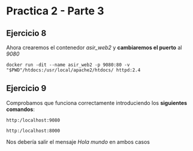 # Practica 2 - Parte 3
## Ejercicio 8
Ahora crearemos el contenedor *asir_web2* y **cambiaremos el puerto** al *9080*

~~~
docker run -dit --name asir_web2 -p 9080:80 -v "$PWD"/htdocs:/usr/local/apache2/htdocs/ httpd:2.4
~~~

## Ejercicio 9
Comprobamos que funciona correctamente introduciendo los **siguientes comandos**:

~~~
http:/localhost:9080
~~~

~~~
http:/localhost:8000
~~~

Nos debería salir el mensaje *Hola mundo* en ambos casos
